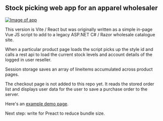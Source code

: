 ## Stock picking web app for an apparel wholesaler

[![Image of app](https://res.cloudinary.com/web-school/image/upload/w_600,q_auto:best/dev/App-React-screen-sm_yztp5p.jpg)](https://example-stock-picker.chrisbeaumont.com/)

This version is Vite / React but was originally written as a simple in-page Vue JS script to add to a legacy ASP.NET C# / Razor wholesale catalogue site.

When a particular product page loads the script picks up the style id and calls a rest api to load the current stock levels and account details of the logged in user reseller.

Session storage saves an array of lineitems accumulated across product pages.

The checkout page is not added to this repo yet. It reads the stored order list and displays user data for the user to save a purchase order to the server.

Here's an [example demo page](https://example-stock-picker.chrisbeaumont.com/).

Next step: write for Preact to reduce bundle size.
